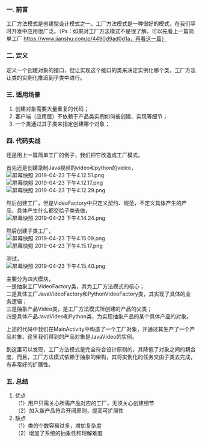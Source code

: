 ### 一. 前言
工厂方法模式是创建型设计模式之一。工厂方法模式是一种很好的模式，在我们平时开发中应用很广泛。（Ps：如果对工厂方法模式不是很了解，可以先看上一篇简单工厂  https://www.jianshu.com/p/4490d9ad0d1a，再看这一篇）

### 二. 定义
定义一个创建对象的接口，但让实现这个接口的类来决定实例化哪个类，工厂方法让类的实例化推迟到子类中进行。

### 三. 适用场景
1. 创建对象需要大量重复的代码；  
2. 客户端（应用层）不依赖于产品类实例如何被创建、实现等细节；  
3. 一个类通过其子类来指定创建哪个对象；  

### 四. 代码实战
还是用上一篇简单工厂的例子，我们把它改造成工厂模式。  

首先还是创建录制Java视频的video和python的video，  
![屏幕快照 2019-04-23 下午4.12.51.png](https://upload-images.jianshu.io/upload_images/2353568-c862ad01a941ad0e.png?imageMogr2/auto-orient/strip%7CimageView2/2/w/1240)  
![屏幕快照 2019-04-23 下午4.12.17.png](https://upload-images.jianshu.io/upload_images/2353568-ee2549a4b71203d7.png?imageMogr2/auto-orient/strip%7CimageView2/2/w/1240)  
![屏幕快照 2019-04-23 下午4.12.29.png](https://upload-images.jianshu.io/upload_images/2353568-fb97a68bc0aa6d92.png?imageMogr2/auto-orient/strip%7CimageView2/2/w/1240)  

然后创建工厂，但是VideoFactory中只定义契约、规范，不定义具体产生的产品，具体产生什么都交给子类去做，  
![屏幕快照 2019-04-23 下午4.14.24.png](https://upload-images.jianshu.io/upload_images/2353568-f14e5437fa751321.png?imageMogr2/auto-orient/strip%7CimageView2/2/w/1240)  

然后创建子类工厂，  
![屏幕快照 2019-04-23 下午4.15.09.png](https://upload-images.jianshu.io/upload_images/2353568-01d1b20179c0ee12.png?imageMogr2/auto-orient/strip%7CimageView2/2/w/1240)  
![屏幕快照 2019-04-23 下午4.15.17.png](https://upload-images.jianshu.io/upload_images/2353568-9bb1e1a528792e28.png?imageMogr2/auto-orient/strip%7CimageView2/2/w/1240)  

测试，  
![屏幕快照 2019-04-23 下午4.15.40.png](https://upload-images.jianshu.io/upload_images/2353568-033f17677ed37e5d.png?imageMogr2/auto-orient/strip%7CimageView2/2/w/1240)  

主要分为四大模块，  
一是抽象工厂VideoFactory类，其为工厂方法模式的核心；  
二是具体工厂JavaVideoFactory和PythonVideoFactory类，其实现了具体的业务逻辑；  
三是抽象产品Video类，是工厂方法模式所创建的产品的父类；  
四是具体产品JavaVideo和Python类，为实现抽象产品的某个具体产品的对象。  

上述的代码中我们在MainActivity中构造了一个工厂对象，并通过其生产了一个产品对象，这里我们得到的产品对象是JavaVideo的实例。  

到这里可以发现，工厂方法模式是完全符合设计原则的，其降低了对象之间的耦合度，而且，工厂方法模式依赖于抽象的架构，其将实例化的任务交由子类去完成，有非常好的扩展性。

### 五. 总结
1. 优点  
（1）用户只需关心所需产品对应的工厂，无须关心创建细节  
（2）加入新产品符合开闭原则，提高可扩展性  
2. 缺点  
（1）类的个数容易过多，增加复杂度  
（2）增加了系统的抽象性和理解难度  
